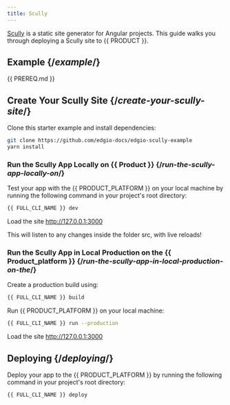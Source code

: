 ```yaml
---
title: Scully
---
```


[Scully](https://scully.io/) is a static site generator for Angular projects. This guide walks you through deploying a Scully site to {{ PRODUCT }}.

## Example {/*example*/}

<ExampleButtons
  title="Scully"
  siteUrl="https://edgio-community-examples-scully-live.layer0-limelight.link/"
  repoUrl="https://github.com/edgio-docs/edgio-scully-example" 
  deployFromRepo
/>

{{ PREREQ.md }}

## Create Your Scully Site {/*create-your-scully-site*/}

Clone this starter example and install dependencies:

```bash
git clone https://github.com/edgio-docs/edgio-scully-example
yarn install
```

### Run the Scully App Locally on {{ Product }} {/*run-the-scully-app-locally-on*/}

Test your app with the {{ PRODUCT_PLATFORM }} on your local machine by running the following command in your project's root directory:

```bash
{{ FULL_CLI_NAME }} dev
```

Load the site http://127.0.0.1:3000

This will listen to any changes inside the folder src, with live reloads!

### Run the Scully App in Local Production on the {{ Product_platform }} {/*run-the-scully-app-in-local-production-on-the*/}

Create a production build using:
```bash
{{ FULL_CLI_NAME }} build
```

Run {{ PRODUCT_PLATFORM }} on your local machine:

```bash
{{ FULL_CLI_NAME }} run --production
```

Load the site http://127.0.0.1:3000

## Deploying {/*deploying*/}

Deploy your app to the {{ PRODUCT_PLATFORM }} by running the following command in your project's root directory:

```bash
{{ FULL_CLI_NAME }} deploy
```
